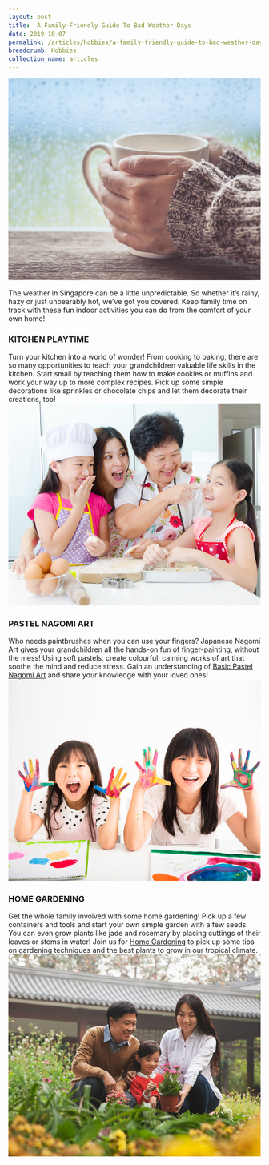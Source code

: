 ```yaml
---
layout: post
title:  A Family-Friendly Guide To Bad Weather Days
date: 2019-10-07
permalink: /articles/hobbies/a-family-friendly-guide-to-bad-weather-days
breadcrumb: Hobbies
collection_name: articles
---
```

![A Family-Friendly Guide To Bad Weather Days](/images/content-articles/hobbies/a-family-friendly-guide-to-bad-weather-days-img1.jpg)

The weather in Singapore can be a little unpredictable. So whether it’s rainy, hazy or just unbearably hot, we’ve got you covered. Keep family time on track with these fun indoor activities you can do from the comfort of your own home!

### KITCHEN PLAYTIME
Turn your kitchen into a world of wonder! From cooking to baking, there are so many opportunities to teach your grandchildren valuable life skills in the kitchen. Start small by teaching them how to make cookies or muffins and work your way up to more complex recipes. Pick up some simple decorations like sprinkles or chocolate chips and let them decorate their creations, too!
![A Family-Friendly Guide To Bad Weather Days](/images/content-articles/hobbies/a-family-friendly-guide-to-bad-weather-days-img2.jpg)

### PASTEL NAGOMI ART
Who needs paintbrushes when you can use your fingers? Japanese Nagomi Art gives your grandchildren all the hands-on fun of finger-painting, without the mess! Using soft pastels, create colourful, calming works of art that soothe the mind and reduce stress. Gain an understanding of [Basic Pastel Nagomi Art](../../course-directory/lifestyle-and-leisure/#basic-pastel-nagomi-art) and share your knowledge with your loved ones!
![A Family-Friendly Guide To Bad Weather Days](/images/content-articles/hobbies/a-family-friendly-guide-to-bad-weather-days-img3.jpg)

### HOME GARDENING
Get the whole family involved with some home gardening! Pick up a few containers and tools and start your own simple garden with a few seeds. You can even grow plants like jade and rosemary by placing cuttings of their leaves or stems in water! Join us for [Home Gardening](../../course-directory/lifestyle-and-leisure/#home-gardening) to pick up some tips on gardening techniques and the best plants to grow in our tropical climate.
![A Family-Friendly Guide To Bad Weather Days](/images/content-articles/hobbies/a-family-friendly-guide-to-bad-weather-days-img4.jpg)